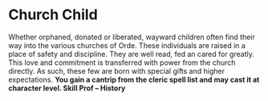 Church Child
============

Whether orphaned, donated or liberated, wayward children often find their way into the various churches of Orde. These individuals are raised in a place of safety and discipline. They are well read, fed an cared for greatly. This love and commitment is transferred with power from the church directly. As such, these few are born with special gifts and higher expectations.  **You gain a cantrip from the cleric spell list and may cast it at character level.  Skill Prof – History**

